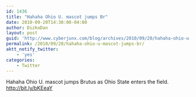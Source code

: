 ```yaml
---
id: 1436
title: "Hahaha Ohio U. mascot jumps Br"
date: 2010-09-20T14:30:00-04:00
author: DizkoDan
layout: post
guid: 'http://www.cyberjunx.com/blog/archives/2010/09/20/hahaha-ohio-u-mascot-jumps-br/'
permalink: /2010/09/20/hahaha-ohio-u-mascot-jumps-br/
aktt_notify_twitter:
    - 'yes'
categories:
    - Twitter
---
```


Hahaha Ohio U. mascot jumps Brutus as Ohio State enters the field. <http://bit.ly/bKEeaY>